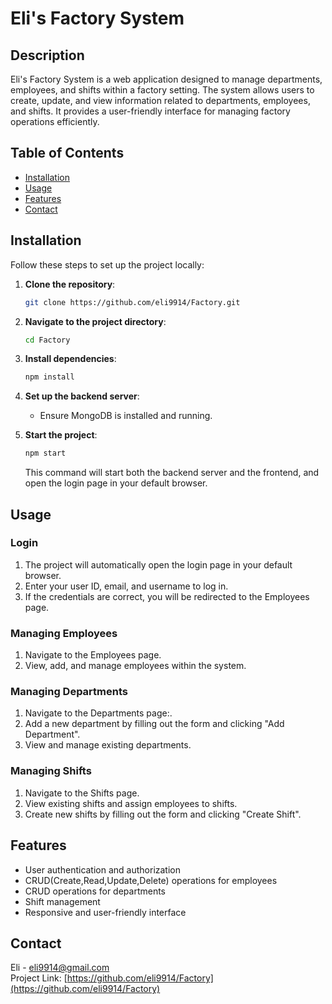 # Eli's Factory System

## Description
Eli's Factory System is a web application designed to manage departments, employees, and shifts within a factory setting.
The system allows users to create, update, and view information related to departments, employees, and shifts.
It provides a user-friendly interface for managing factory operations efficiently.

## Table of Contents
- [Installation](#installation)
- [Usage](#usage)
- [Features](#features)
- [Contact](#contact)

## Installation
Follow these steps to set up the project locally:

1. **Clone the repository**:
    ```bash
    git clone https://github.com/eli9914/Factory.git
    ```

2. **Navigate to the project directory**:
    ```bash
    cd Factory
    ```

3. **Install dependencies**:
    ```bash
    npm install
    ```

4. **Set up the backend server**:
    - Ensure MongoDB is installed and running.

5. **Start the project**:
    ```bash
    npm start
    ```
    This command will start both the backend server and the frontend, and open the login page in your default browser.

## Usage
### Login
1. The project will automatically open the login page in your default browser.
2. Enter your user ID, email, and username to log in.
3. If the credentials are correct, you will be redirected to the Employees page.


### Managing Employees
1. Navigate to the Employees page.
2. View, add, and manage employees within the system.

### Managing Departments
1. Navigate to the Departments page:.
2. Add a new department by filling out the form and clicking "Add Department".
3. View and manage existing departments.

### Managing Shifts
1. Navigate to the Shifts page.
2. View existing shifts and assign employees to shifts.
3. Create new shifts by filling out the form and clicking "Create Shift".

## Features
- User authentication and authorization
- CRUD(Create,Read,Update,Delete) operations for employees
- CRUD operations for departments
- Shift management
- Responsive and user-friendly interface


## Contact
Eli - eli9914@gmail.com  
Project Link: [https://github.com/eli9914/Factory](https://github.com/eli9914/Factory)
